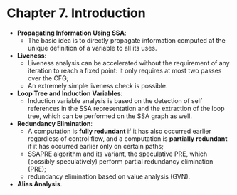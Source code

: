 # Chapter 7. Introduction

* **Propagating Information Using SSA**:
  * The basic idea is to directly propagate information computed at the unique definition of a variable to all its uses.
* **Liveness**:
  * Liveness analysis can be accelerated without the requirement of any iteration to reach a fixed point: it only requires at most two passes over the CFG;
  * An extremely simple liveness check is possible.
* **Loop Tree and Induction Variables**:
  * Induction variable analysis is based on the detection of self references in the SSA representation and the extraction of the loop tree, which can be performed on the SSA graph as well.
* **Redundancy Elimination**:
  * A computation is **fully redundant** if it has also occurred earlier regardless of control flow, and a computation is **partially redundant** if it has occurred earlier only on certain paths;
  * SSAPRE algorithm and its variant, the speculative PRE, which (possibly speculatively) perform partial redundancy elimination (PRE);
  * redundancy elimination based on value analysis (GVN).
* **Alias Analysis**.